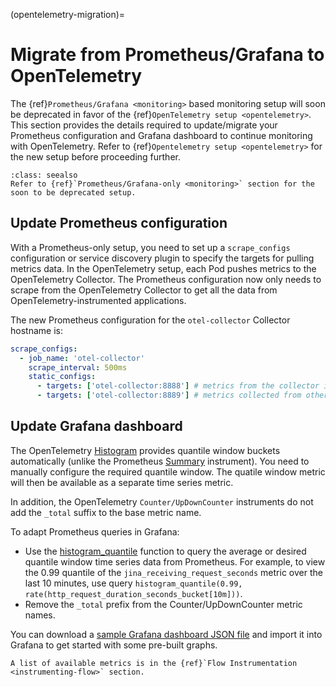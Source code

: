 (opentelemetry-migration)=
# Migrate from Prometheus/Grafana to OpenTelemetry

The {ref}`Prometheus/Grafana <monitoring>` based monitoring setup will soon be deprecated in favor of the {ref}`OpenTelemetry setup <opentelemetry>`. This section provides the details required to update/migrate your Prometheus configuration and Grafana dashboard to continue monitoring with OpenTelemetry. Refer to {ref}`Opentelemetry setup <opentelemetry>` for the new setup before proceeding further.

```{hint}
:class: seealso
Refer to {ref}`Prometheus/Grafana-only <monitoring>` section for the soon to be deprecated setup.
```

## Update Prometheus configuration

With a Prometheus-only setup, you need to set up a `scrape_configs` configuration or service discovery plugin to specify the targets for pulling metrics data. In the OpenTelemetry setup, each Pod pushes metrics to the OpenTelemetry Collector. The Prometheus configuration now only needs to scrape from the OpenTelemetry Collector to get all the data from OpenTelemetry-instrumented applications.

The new Prometheus configuration for the `otel-collector` Collector hostname is:

```yaml
scrape_configs:
  - job_name: 'otel-collector'
    scrape_interval: 500ms
    static_configs:
      - targets: ['otel-collector:8888'] # metrics from the collector itself
      - targets: ['otel-collector:8889'] # metrics collected from other applications
```

## Update Grafana dashboard

The OpenTelemetry [Histogram](https://opentelemetry.io/docs/reference/specification/metrics/api/#histogram) provides quantile window buckets automatically (unlike the Prometheus [Summary](https://prometheus.io/docs/concepts/metric_types/#summary) instrument). You need to manually configure the required quantile window. The quatile window metric will then be available as a separate time series metric.

In addition, the OpenTelemetry `Counter/UpDownCounter` instruments do not add the `_total` suffix to the base metric name.

To adapt Prometheus queries in Grafana:
- Use the [histogram_quantile](https://prometheus.io/docs/prometheus/latest/querying/functions/#histogram_quantile) function to query the average or desired quantile window time series data from Prometheus. For example, to view the 0.99 quantile of the `jina_receiving_request_seconds` metric over the last 10 minutes, use query `histogram_quantile(0.99, rate(http_request_duration_seconds_bucket[10m]))`.
- Remove the `_total` prefix from the Counter/UpDownCounter metric names.

You can download a [sample Grafana dashboard JSON file](https://github.com/jina-ai/example-grafana-prometheus/blob/main/grafana-dashboards/flow-histogram-metrics.json) and import it into Grafana to get started with some pre-built graphs.

```{hint}
A list of available metrics is in the {ref}`Flow Instrumentation <instrumenting-flow>` section.
```